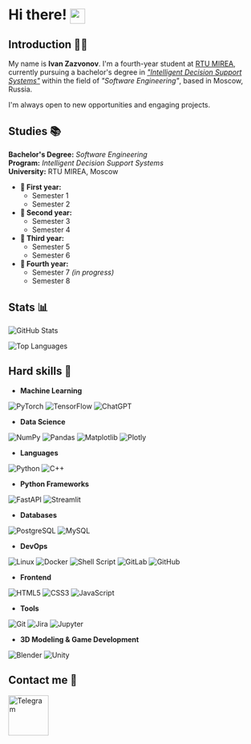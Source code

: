 <h1>
  Hi there!
  <img src="https://media.giphy.com/media/hvRJCLFzcasrR4ia7z/giphy.gif" width="30" style="display:inline-block; vertical-align:middle;" />
</h1>

## Introduction 🧑‍💻

My name is **Ivan Zazvonov**. I'm a fourth-year student at [RTU MIREA](https://english.mirea.ru/), currently pursuing a bachelor's degree in *["Intelligent Decision Support Systems"](https://priem.mirea.ru/guide-direction?direction_id=1210)* within the field of *"Software Engineering"*, based in Moscow, Russia.

I'm always open to new opportunities and engaging projects.

## Studies 📚

**Bachelor's Degree:** *Software Engineering*  
**Program:** *Intelligent Decision Support Systems*  
**University:** RTU MIREA, Moscow

- **👶 First year:**
  - Semester 1
  - Semester 2
- **👦 Second year:**
  - Semester 3
  - Semester 4
- **👨 Third year:**
  - Semester 5
  - Semester 6
- **👴 Fourth year:**
  - Semester 7 *(in progress)*
  - Semester 8

## Stats 📊

![GitHub Stats](https://github-readme-stats.vercel.app/api?username=Zimloki&show_icons=true&theme=dark&rank_icon=github&hide_title=true)

![Top Languages](https://github-readme-stats.vercel.app/api/top-langs/?username=Zimloki&layout=compact&theme=dark)

## Hard skills 🧠

- **Machine Learning**  

![PyTorch](https://img.shields.io/badge/PyTorch-6db193?style=for-the-badge&logo=pytorch&logoColor=white) 
![TensorFlow](https://img.shields.io/badge/TensorFlow-6db193?style=for-the-badge&logo=tensorflow&logoColor=white) 
![ChatGPT](https://img.shields.io/badge/ChatGPT-6db193?style=for-the-badge&logo=openai&logoColor=white) 

- **Data Science**  

![NumPy](https://img.shields.io/badge/NumPy-20135c?style=for-the-badge&logo=numpy&logoColor=white) 
![Pandas](https://img.shields.io/badge/Pandas-20135c?style=for-the-badge&logo=pandas&logoColor=white) 
![Matplotlib](https://img.shields.io/badge/Matplotlib-20135c?style=for-the-badge&logo=matplotlib&logoColor=white) 
![Plotly](https://img.shields.io/badge/Plotly-20135c?style=for-the-badge&logo=plotly&logoColor=white) 

- **Languages**  
 
![Python](https://img.shields.io/badge/Python-F7DF1E?style=for-the-badge&logo=python&logoColor=black) 
![C++](https://img.shields.io/badge/C++-F7DF1E?style=for-the-badge&logo=cplusplus&logoColor=black) 

- **Python Frameworks**  

![FastAPI](https://img.shields.io/badge/FastAPI-e28ca9?style=for-the-badge&logo=fastapi&logoColor=white) 
![Streamlit](https://img.shields.io/badge/Streamlit-e28ca9?style=for-the-badge&logo=streamlit&logoColor=white) 

- **Databases**  

![PostgreSQL](https://img.shields.io/badge/PostgreSQL-4caf50?style=for-the-badge&logo=postgresql&logoColor=white) 
![MySQL](https://img.shields.io/badge/MySQL-4caf50?style=for-the-badge&logo=mysql&logoColor=white) 

- **DevOps** 

![Linux](https://img.shields.io/badge/Linux-000000?style=for-the-badge&logo=linux&logoColor=white) 
![Docker](https://img.shields.io/badge/Docker-000000?style=for-the-badge&logo=docker&logoColor=white) 
![Shell Script](https://img.shields.io/badge/Shell%20Script-000000?style=for-the-badge&logo=gnubash&logoColor=white) 
![GitLab](https://img.shields.io/badge/GitLab-000000?style=for-the-badge&logo=gitlab&logoColor=white) 
![GitHub](https://img.shields.io/badge/GitHub-000000?style=for-the-badge&logo=github&logoColor=white) 

- **Frontend** 
 
![HTML5](https://img.shields.io/badge/HTML5-f06529?style=for-the-badge&logo=html5&logoColor=white) 
![CSS3](https://img.shields.io/badge/CSS3-f06529?style=for-the-badge&logo=css3&logoColor=white) 
![JavaScript](https://img.shields.io/badge/JavaScript-f06529?style=for-the-badge&logo=javascript&logoColor=white) 

- **Tools**

![Git](https://img.shields.io/badge/Git-005eff?style=for-the-badge&logo=git&logoColor=white) 
![Jira](https://img.shields.io/badge/Jira-005eff?style=for-the-badge&logo=jira&logoColor=white) 
![Jupyter](https://img.shields.io/badge/Jupyter-005eff?style=for-the-badge&logo=jupyter&logoColor=white) 

- **3D Modeling & Game Development**

![Blender](https://img.shields.io/badge/Blender-8e44ad?style=for-the-badge&logo=blender&logoColor=white)
![Unity](https://img.shields.io/badge/Unity-8e44ad?style=for-the-badge&logo=unity&logoColor=white)

  ## Contact me 📱

<p align="left">
  <a href="https://t.me/Aevantg" target="_blank">
    <img src="https://img.icons8.com/clouds/100/000000/telegram-app.png" alt="Telegram" width="80"/>
  </a>
</p>
